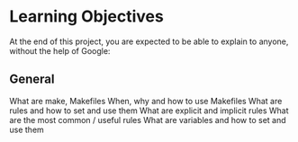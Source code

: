 # Learning Objectives
At the end of this project, you are expected to be able to explain to anyone, without the help of Google:

## General
What are make, Makefiles
When, why and how to use Makefiles
What are rules and how to set and use them
What are explicit and implicit rules
What are the most common / useful rules
What are variables and how to set and use them
